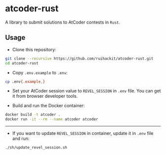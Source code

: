 # atcoder-rust

A library to submit solutions to AtCoder contests in `Rust`.

## Usage

- Clone this repository:

```bash
git clone --recursive https://github.com/ruihackit/atcoder-rust.git
cd atcoder-rust
```

- Copy `.env.example` to `.env`:

```bash
cp .env{.example,}
```

- Set your AtCoder session value to `REVEL_SESSION` in `.env` file.
  You can get it from browser developer tools.

- Build and run the Docker container:

```bash
docker build -t atcoder .
docker run -it --rm --name atcoder atcoder
```

---

- If you want to update `REVEL_SESSION` in container, update it in `.env` file and run:

```bash
./sh/update_revel_session.sh
```
